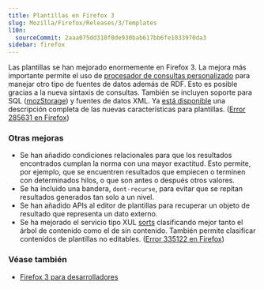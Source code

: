 ```yaml
---
title: Plantillas en Firefox 3
slug: Mozilla/Firefox/Releases/3/Templates
l10n:
  sourceCommit: 2aaa075dd310f0de930bab617bb6fe1033970da3
sidebar: firefox
---
```


Las plantillas se han mejorado enormemente en Firefox 3. La mejora más importante permite el uso de [procesador de consultas personalizado](/es/How_to_implement_a_custom_XUL_query_processor_component) para manejar otro tipo de fuentes de datos además de RDF. Esto es posible gracias a la nueva sintaxis de consultas. También se incluyen soporte para SQL ([mozStorage](/es/docs/Storage)) y fuentes de datos XML. Ya [está disponible](https://wiki.mozilla.org/XUL:Template_Features_in_1.9) una descripción completa de las nuevas características para plantillas. ([Error 285631 en Firefox](https://bugzil.la/285631))

### Otras mejoras

- Se han añadido condiciones relacionales para que los resultados encontrados cumplan la norma con una mayor exactitud. Esto permite, por ejemplo, que se encuentren resultados que empiecen o terminen con determinados hilos, o que son antes o después otros valores.
- Se ha incluido una bandera, `dont-recurse`, para evitar que se repitan resultados generados tan solo a un nivel.
- Se han añadido APIs al editor de plantillas para recuperar un objeto de resultado que representa un dato externo.
- Se ha mejorado el servicio tipo XUL [sorts](/es/XUL/Template_Guide/Sorting_Results) clasificando mejor tanto el árbol de contenido como el de sin contenido. También permite clasificar contenidos de plantillas no editables. ([Error 335122 en Firefox](https://bugzil.la/335122))

### Véase también

- [Firefox 3 para desarrolladores](/es/docs/Mozilla/Firefox/Releases/3)
